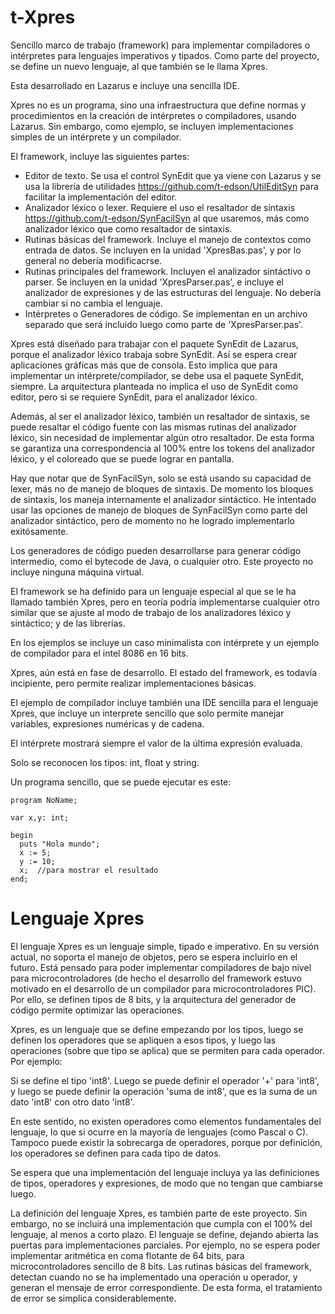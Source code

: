 t-Xpres
=======

Sencillo marco de trabajo (framework) para implementar compiladores o intérpretes para  lenguajes imperativos y tipados. Como parte del proyecto, se define un nuevo lenguaje, al que también se le llama Xpres.

Esta desarrollado en Lazarus e incluye una sencilla IDE.

Xpres no es un programa, sino una infraestructura que define normas y procedimientos en la creación de intérpretes o compiladores, usando Lazarus. Sin embargo, como ejemplo, se incluyen implementaciones simples de un intérprete y un compilador.

El framework, incluye las siguientes partes:

* Editor de texto. Se usa el control SynEdit que ya viene con Lazarus y se usa la librería de utilidades https://github.com/t-edson/UtilEditSyn para facilitar la implementación del editor.
* Analizador léxico o lexer. Requiere el uso el resaltador de sintaxis https://github.com/t-edson/SynFacilSyn al que usaremos, más como analizador léxico que como resaltador de sintaxis.
* Rutinas básicas del framework. Incluye el manejo de contextos como entrada de datos. Se incluyen en la unidad 'XpresBas.pas', y por lo general no debería modificacrse.
* Rutinas principales del framework. Incluyen el analizador sintáctivo o parser. Se incluyen en la unidad 'XpresParser.pas', e incluye el analizador de expresiones y de las estructuras del lenguaje. No debería cambiar si no cambia el lenguaje.
* Intérpretes o Generadores de código. Se implementan en un archivo separado que será incluido luego como parte de 'XpresParser.pas'.

Xpres está diseñado para trabajar con el paquete SynEdit de Lazarus, porque el analizador léxico trabaja sobre SynEdit. Así se espera crear aplicaciones gráficas más que de consola. Esto implica que para implementar un intérprete/compilador, se debe usa el paquete SynEdit, siempre. La arquitectura planteada no implica el uso de SynEdit como editor, pero si se requiere SynEdit, para el analizador léxico.

Además, al ser el analizador léxico, también un resaltador de sintaxis, se puede resaltar el código fuente con las mismas rutinas del analizador léxico, sin necesidad de implementar algún otro resaltador. De esta forma se garantiza una correspondencia al 100% entre los tokens del analizador léxico, y el coloreado que se puede lograr en pantalla.

Hay que notar que de SynFacilSyn, solo se está usando su capacidad de lexer, más no de manejo de bloques de sintaxis. De momento los bloques de sintaxis, los maneja internamente el analizador sintáctico. He intentado usar las opciones de manejo de bloques de SynFacilSyn como parte del analizador sintáctico, pero de momento no he logrado implementarlo exitósamente.

Los generadores de código pueden desarrollarse para generar código intermedio, como el bytecode de Java, o cualquier otro. Este proyecto no incluye ninguna máquina virtual.

El framework se ha definido para un lenguaje especial al que se le ha llamado también Xpres, pero en teoría podría implementarse cualquier otro similar que se ajuste al modo de trabajo de los analizadores léxico y sintáctico; y de las librerías. 

En los ejemplos se incluye un caso minimalista con intérprete y un ejemplo de compilador para el intel 8086 en 16 bits.

Xpres, aún está en fase de desarrollo. El estado del framework, es todavía incipiente, pero permite realizar implementaciones básicas. 

El ejemplo de compilador incluye también una IDE sencilla para el lenguaje Xpres, que incluye un interprete sencillo que solo permite manejar variables, expresiones numéricas y de cadena.

El intérprete mostrará siempre el valor de la última expresión evaluada.
 
Solo se reconocen los tipos: int, float y string.

Un programa sencillo, que se puede ejecutar es este:
```
program NoName;

var x,y: int;
   
begin
  puts "Hola mundo";
  x := 5;
  y := 10;
  x;  //para mostrar el resultado
end;
```

Lenguaje Xpres
==============

El lenguaje Xpres es un lenguaje simple, tipado e imperativo. En su versión actual, no soporta el manejo de objetos, pero se espera incluirlo en el futuro. Está pensado para poder implementar compiladores de bajo nivel para microcontroladores (de hecho el desarrollo del framework estuvo motivado en el desarrollo de un compilador para microcontroladores PIC). Por ello, se definen tipos de 8 bits, y la arquitectura del generador de código permite optimizar las operaciones.

Xpres, es un lenguaje que se define empezando por los tipos, luego se definen los operadores que se apliquen a esos tipos, y luego las operaciones (sobre que tipo se aplica) que se permiten para cada operador. Por ejemplo:

Si se define el tipo 'int8'. Luego se puede definir el operador '+' para 'int8', y luego se puede definir la operación 'suma de int8', que es la suma de un dato 'int8' con otro dato 'int8'.

En este sentido, no existen operadores como elementos fundamentales del lenguaje, lo que si ocurre en la mayoría de lenguajes (como Pascal o C). Tampoco puede existir la sobrecarga de operadores, porque por definición, los operadores se definen para cada tipo de datos.

Se espera que una implementación del lenguaje incluya ya las definiciones de tipos,  operadores y expresiones, de modo que no tengan que cambiarse luego.

La definición del lenguaje Xpres, es también parte de este proyecto. Sin embargo, no se incluirá una implementación que cumpla con el 100% del lenguaje, al menos a corto plazo. El lenguaje se define, dejando abierta las puertas para implementaciones parciales. Por ejemplo, no se espera poder implementar aritmética en coma flotante de 64 bits, para microcontroladores sencillo de 8 bits. Las rutinas básicas del framework, detectan cuando no se ha implementado una operación u operador, y generan el mensaje de error correspondiente. De esta forma, el tratamiento de error se simplica considerablemente.

